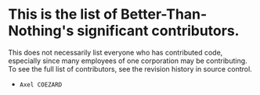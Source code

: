 # This is the list of Better-Than-Nothing's significant contributors.

This does not necessarily list everyone who has contributed code, especially since many employees of one corporation may be contributing. To see the full list of contributors, see the revision history in source control.

- `Axel COEZARD`
